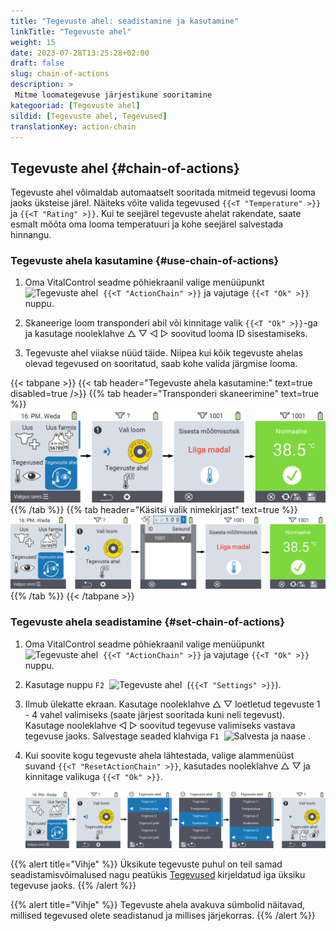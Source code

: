 ```yaml
---
title: "Tegevuste ahel: seadistamine ja kasutamine"
linkTitle: "Tegevuste ahel"
weight: 15
date: 2023-07-28T13:25:28+02:00
draft: false
slug: chain-of-actions
description: >
 Mitme loomategevuse järjestikune sooritamine
kategooriad: [Tegevuste ahel]
sildid: [Tegevuste ahel, Tegevused]
translationKey: action-chain
---
```

## Tegevuste ahel {#chain-of-actions}

Tegevuste ahel võimaldab automaatselt sooritada mitmeid tegevusi looma jaoks üksteise järel. Näiteks võite valida tegevused `{{<T "Temperature" >}}` ja `{{<T "Rating" >}}`. Kui te seejärel tegevuste ahelat rakendate, saate esmalt mõõta oma looma temperatuuri ja kohe seejärel salvestada hinnangu.

### Tegevuste ahela kasutamine {#use-chain-of-actions}

1. Oma VitalControl seadme põhiekraanil valige menüüpunkt &nbsp;<img src="/icons/actions/action-chain.svg" width="35" align="bottom" alt="Tegevuste ahel" />&nbsp; `{{<T "ActionChain" >}}` ja vajutage `{{<T "Ok" >}}` nuppu.

2. Skaneerige loom transponderi abil või kinnitage valik `{{<T "Ok" >}}`-ga ja kasutage nooleklahve △ ▽ ◁ ▷ soovitud looma ID sisestamiseks.

3. Tegevuste ahel viiakse nüüd täide. Niipea kui kõik tegevuste ahelas olevad tegevused on sooritatud, saab kohe valida järgmise looma.

{{< tabpane >}}
{{< tab header="Tegevuste ahela kasutamine:" text=true disabled=true />}}
{{% tab header="Transponderi skaneerimine" text=true %}}
![VitalControl: Menüü tegevuste ahel](images/chainofactions-scan.png "Tegevuste ahel")
{{% /tab %}}
{{% tab header="Käsitsi valik nimekirjast" text=true %}}
![VitalControl: Menüü tegevuste ahel](images/chainofactions.png "Tegevuste ahel")
{{% /tab %}}
{{< /tabpane >}}

### Tegevuste ahela seadistamine {#set-chain-of-actions}

1. Oma VitalControl seadme põhiekraanil valige menüüpunkt &nbsp;<img src="/icons/actions/action-chain.svg" width="35" align="bottom" alt="Tegevuste ahel" />&nbsp; `{{<T "ActionChain" >}}` ja vajutage `{{<T "Ok" >}}` nuppu.

2. Kasutage nuppu `F2` &nbsp;<img src="/icons/gear.svg" width="25" align="bottom" alt="Tegevuste ahel" />&nbsp; (`{{<T "Settings" >}}`).

3. Ilmub ülekatte ekraan. Kasutage nooleklahve △ ▽ loetletud tegevuste 1 - 4 vahel valimiseks (saate järjest sooritada kuni neli tegevust). Kasutage nooleklahve ◁ ▷ soovitud tegevuse valimiseks vastava tegevuse jaoks. Salvestage seaded klahviga `F1` &nbsp;<img src="/icons/footer/save_exit.svg" width="65" align="bottom" alt="Salvesta ja naase" />&nbsp;.

4. Kui soovite kogu tegevuste ahela lähtestada, valige alammenüüst suvand `{{<T "ResetActionChain" >}}`, kasutades nooleklahve △ ▽ ja kinnitage valikuga `{{<T "Ok" >}}`.

    ![VitalControl: Menüü tegevuste ahel](images/setchainofactions.png "Seadista tegevuste ahel")

{{% alert title="Vihje" %}}
Üksikute tegevuste puhul on teil samad seadistamisvõimalused nagu peatükis [Tegevused](../actions) kirjeldatud iga üksiku tegevuse jaoks.
{{% /alert %}}

{{% alert title="Vihje" %}}
Tegevuste ahela avakuva sümbolid näitavad, millised tegevused olete seadistanud ja millises järjekorras.
{{% /alert %}}
